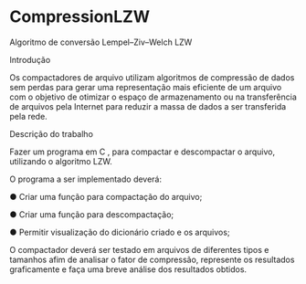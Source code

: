 # CompressionLZW
Algoritmo de conversão Lempel–Ziv–Welch LZW

Introdução

Os compactadores de arquivo utilizam algoritmos de compressão de dados sem
perdas para gerar uma representação mais eficiente de um arquivo com o objetivo de
otimizar o espaço de armazenamento ou na transferência de arquivos
pela Internet para reduzir a massa de dados a ser transferida pela rede.

Descrição do trabalho

Fazer um programa em C , para compactar e descompactar o arquivo, utilizando o
algoritmo LZW.

O programa a ser implementado deverá:

● Criar uma função para compactação do arquivo;

● Criar uma função para descompactação;

● Permitir visualização do dicionário criado e os arquivos;

O compactador deverá ser testado em arquivos de diferentes tipos e tamanhos afim de
analisar o fator de compressão, represente os resultados graficamente e faça uma
breve análise dos resultados obtidos.
